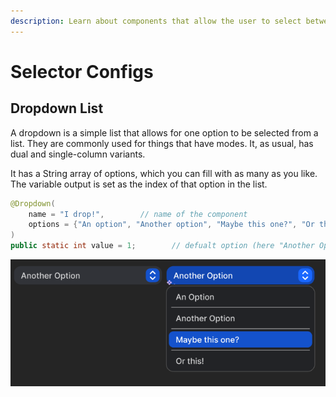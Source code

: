 ```yaml
---
description: Learn about components that allow the user to select between multiple options.
---
```


# Selector Configs

## Dropdown List

A dropdown is a simple list that allows for one option to be selected from a list. They are commonly used for things that have modes. It, as usual, has dual and single-column variants.

It has a String array of options, which you can fill with as many as you like. The variable output is set as the index of that option in the list.

```java
@Dropdown(
    name = "I drop!",        // name of the component
    options = {"An option", "Another option", "Maybe this one?", "Or this!"},
)
public static int value = 1;        // defualt option (here "Another Option")
```

![Dropdown example, open and closed with list](<../../.gitbook/assets/image (9).png>)
